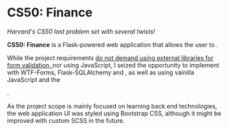 # CS50: Finance <project description>

_Harvard's CS50 last problem set with several twists!_

__CS50: Finance__ is a Flask-powered web application that allows the user to <project description>.

While the project requirements [do not demand using external libraries for form validation, ](https://cs50.harvard.edu/x/2021/psets/9/finance/) nor using JavaScript, I seized the opportunity to implement <functionalities implemented with libraries> with WTF-Forms, Flask-SQLAlchemy and <other libraries used along the way>, as well as using vainilla JavaScript and the <form validation API>.

As the project scope is mainly focused on learning back end technologies, the web application UI was styled using Bootstrap CSS, although it might be improved with custom SCSS in the future.




